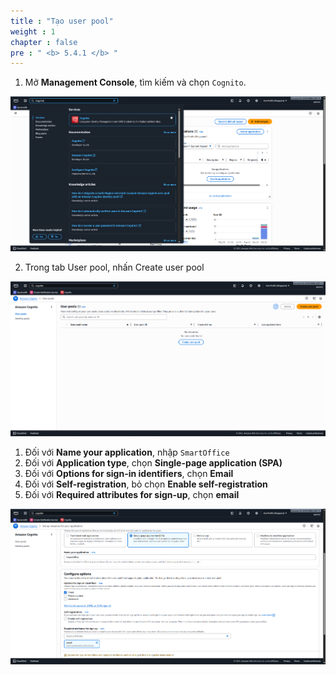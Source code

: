 ```yaml
---
title : "Tạo user pool"
weight : 1
chapter : false
pre : " <b> 5.4.1 </b> "
---
```


1. Mở **Management Console**, tìm kiếm và chọn ```Cognito```.

![Cognito 1](/images/5-Workshop/5.4-Cognito/Cognito-1.png)

2. Trong tab User pool, nhấn Create user pool

![Cognito 2](/images/5-Workshop/5.4-Cognito/Cognito-2.png)

1. Đối với **Name your application**, nhập ```SmartOffice``` 
2. Đối với **Application type**, chọn **Single-page application (SPA)**
3. Đối với **Options for sign-in identifiers**, chọn **Email**
4. Đối với **Self-registration**, bỏ chọn **Enable self-registration**
5. Đối với **Required attributes for sign-up**, chọn **email**

![Cognito 3](/images/5-Workshop/5.4-Cognito/Cognito-3.png)